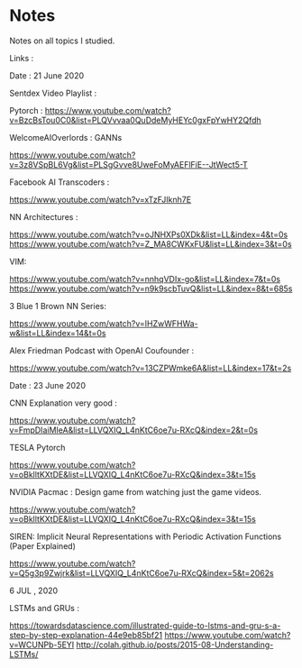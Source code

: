 # Notes
Notes on all topics I studied.

Links :

Date : 21 June 2020

Sentdex Video Playlist :

Pytorch : 
https://www.youtube.com/watch?v=BzcBsTou0C0&list=PLQVvvaa0QuDdeMyHEYc0gxFpYwHY2Qfdh


WelcomeAIOverlords : GANNs

https://www.youtube.com/watch?v=3z8VSpBL6Vg&list=PLSgGvve8UweFoMyAEFlFiE--JtWect5-T


Facebook AI Transcoders :

https://www.youtube.com/watch?v=xTzFJIknh7E


NN Architectures :

https://www.youtube.com/watch?v=oJNHXPs0XDk&list=LL&index=4&t=0s
https://www.youtube.com/watch?v=Z_MA8CWKxFU&list=LL&index=3&t=0s



VIM:

https://www.youtube.com/watch?v=nnhqVDIx-go&list=LL&index=7&t=0s
https://www.youtube.com/watch?v=n9k9scbTuvQ&list=LL&index=8&t=685s


3 Blue 1 Brown NN Series:

https://www.youtube.com/watch?v=IHZwWFHWa-w&list=LL&index=14&t=0s


Alex Friedman Podcast with OpenAI Coufounder :

https://www.youtube.com/watch?v=13CZPWmke6A&list=LL&index=17&t=2s


Date : 23 June 2020

CNN Explanation very good :

https://www.youtube.com/watch?v=FmpDIaiMIeA&list=LLVQXIQ_L4nKtC6oe7u-RXcQ&index=2&t=0s

TESLA Pytorch 

https://www.youtube.com/watch?v=oBklltKXtDE&list=LLVQXIQ_L4nKtC6oe7u-RXcQ&index=3&t=15s


NVIDIA Pacmac : Design game from watching just the game videos.

https://www.youtube.com/watch?v=oBklltKXtDE&list=LLVQXIQ_L4nKtC6oe7u-RXcQ&index=3&t=15s


SIREN: Implicit Neural Representations with Periodic Activation Functions (Paper Explained)

https://www.youtube.com/watch?v=Q5g3p9Zwjrk&list=LLVQXIQ_L4nKtC6oe7u-RXcQ&index=5&t=2062s


6 JUL , 2020

LSTMs and GRUs :

https://towardsdatascience.com/illustrated-guide-to-lstms-and-gru-s-a-step-by-step-explanation-44e9eb85bf21
https://www.youtube.com/watch?v=WCUNPb-5EYI
http://colah.github.io/posts/2015-08-Understanding-LSTMs/

